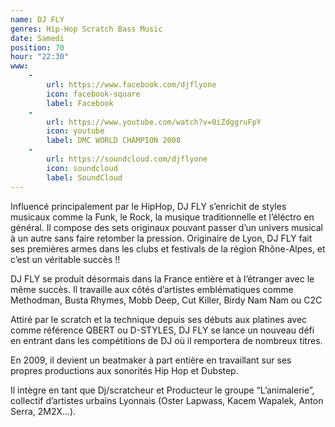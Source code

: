 ```yaml
---
name: DJ FLY
genres: Hip-Hop Scratch Bass Music
date: Samedi
position: 70
hour: "22:30"
www:
    -
        url: https://www.facebook.com/djflyone
        icon: facebook-square
        label: Facebook
    -
        url: https://www.youtube.com/watch?v=0iZdggruFpY
        icon: youtube
        label: DMC WORLD CHAMPION 2008
    -
        url: https://soundcloud.com/djflyone
        icon: soundcloud
        label: SoundCloud
---
```

Influencé principalement par le HipHop, DJ FLY s’enrichit de styles musicaux comme la Funk, le Rock, la musique traditionnelle et l’éléctro en général. Il compose des sets originaux pouvant passer d’un univers musical à un autre sans faire retomber la pression. Originaire de Lyon, DJ FLY fait ses premières armes dans les clubs et festivals de la région Rhône-Alpes, et c’est un véritable succès !!

DJ FLY se produit désormais dans la France entière et à l’étranger avec le même succès. Il travaille aux côtés d’artistes emblématiques comme Methodman, Busta Rhymes, Mobb Deep, Cut Killer, Birdy Nam Nam ou C2C

Attiré par le scratch et la technique depuis ses débuts aux platines avec comme référence QBERT ou D-STYLES, DJ FLY se lance un nouveau défi en entrant dans les compétitions de DJ où il remportera de nombreux titres.

En 2009, il devient un beatmaker à part entière en travaillant sur ses propres productions aux sonorités Hip Hop et Dubstep.

Il intègre en tant que Dj/scratcheur et Producteur le groupe “L’animalerie”, collectif d’artistes urbains Lyonnais (Oster Lapwass, Kacem Wapalek, Anton Serra, 2M2X…).
